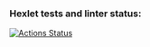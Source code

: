 ### Hexlet tests and linter status:
[![Actions Status](https://github.com/Aleksey-Onuchin/python-project-49/workflows/hexlet-check/badge.svg)](https://github.com/Aleksey-Onuchin/python-project-49/actions)